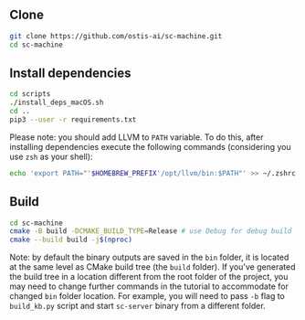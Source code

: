 ## Clone

```sh
git clone https://github.com/ostis-ai/sc-machine.git
cd sc-machine
```

## Install dependencies
```sh
cd scripts
./install_deps_macOS.sh
cd ..
pip3 --user -r requirements.txt
```

Please note: you should add LLVM to `PATH` variable. To do this, after installing dependencies execute the following commands (considering you use `zsh` as your shell):
```sh
echo 'export PATH="'$HOMEBREW_PREFIX'/opt/llvm/bin:$PATH"' >> ~/.zshrc
```

## Build

```sh
cd sc-machine
cmake -B build -DCMAKE_BUILD_TYPE=Release # use Debug for debug build
cmake --build build -j$(nproc)
```
Note: by default the binary outputs are saved in the `bin` folder, it is located at the same level as CMake build tree (the `build` folder). If you've generated the build tree in a location different from the root folder of the project, you may need to change further commands in the tutorial to accommodate for changed `bin` folder location. For example, you will need to pass `-b` flag to `build_kb.py` script and start `sc-server` binary from a different folder.
